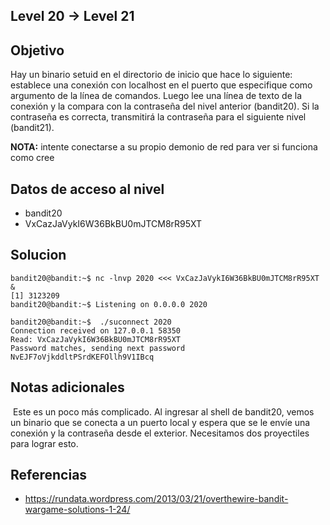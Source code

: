 ## Level 20 → Level 21

## Objetivo

Hay un binario setuid en el directorio de inicio que hace lo siguiente: establece una conexión con localhost en el puerto que especifique como argumento de la línea de comandos. Luego lee una línea de texto de la conexión y la compara con la contraseña del nivel anterior (bandit20). Si la contraseña es correcta, transmitirá la contraseña para el siguiente nivel (bandit21).

**NOTA:** intente conectarse a su propio demonio de red para ver si funciona como cree

## Datos de acceso al nivel
- bandit20 
- VxCazJaVykI6W36BkBU0mJTCM8rR95XT
## Solucion
```
bandit20@bandit:~$ nc -lnvp 2020 <<< VxCazJaVykI6W36BkBU0mJTCM8rR95XT &
[1] 3123209
bandit20@bandit:~$ Listening on 0.0.0.0 2020

bandit20@bandit:~$  ./suconnect 2020
Connection received on 127.0.0.1 58350
Read: VxCazJaVykI6W36BkBU0mJTCM8rR95XT
Password matches, sending next password
NvEJF7oVjkddltPSrdKEFOllh9V1IBcq
```

## Notas adicionales
 Este es un poco más complicado. Al ingresar al shell de bandit20, vemos un binario que se conecta a un puerto local y espera que se le envíe una conexión y la contraseña desde el exterior. Necesitamos dos proyectiles para lograr esto.
## Referencias
- https://rundata.wordpress.com/2013/03/21/overthewire-bandit-wargame-solutions-1-24/